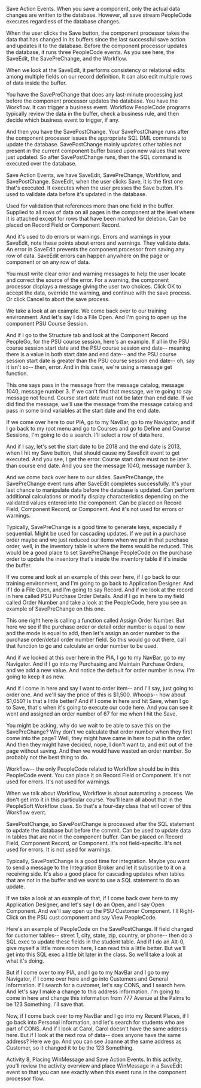 Save Action Events. When you save a component, only the actual data changes are written to the database. However, all save stream PeopleCode executes regardless of the database changes.

When the user clicks the Save button, the component processor takes the data that has changed in its buffers since the last successful save action and updates it to the database. Before the component processor updates the database, it runs three PeopleCode events. As you see here, the SaveEdit, the SavePreChange, and the Workflow.

When we look at the SaveEdit, it performs consistency or relational edits among multiple fields on our record definition. It can also edit multiple rows of data inside the buffer.

You have the SavePreChange that does any last-minute processing just before the component processor updates the database. You have the Workflow. It can trigger a business event. Workflow PeopleCode programs typically review the data in the buffer, check a business rule, and then decide which business event to trigger, if any.

And then you have the SavePostChange. Your SavePostChange runs after the component processor issues the appropriate SQL DML commands to update the database. SavePostChange mainly updates other tables not present in the current component buffer based upon new values that were just updated. So after SavePostChange runs, then the SQL command is executed over the database.

Save Action Events, we have SaveEdit, SavePreChange, Workflow, and SavePostChange. SaveEdit, when the user clicks Save, it is the first one that's executed. It executes when the user presses the Save button. It's used to validate data before it's updated in the database.

Used for validation that references more than one field in the buffer. Supplied to all rows of data on all pages in the component at the level where it is attached except for rows that have been marked for deletion. Can be placed on Record Field or Component Record.

And it's used to do errors or warnings. Errors and warnings in your SaveEdit, note these points about errors and warnings. They validate data. An error in SaveEdit prevents the component processor from saving any row of data. SaveEdit errors can happen anywhere on the page or component or on any row of data.

You must write clear error and warning messages to help the user locate and correct the source of the error. For a warning, the component processor displays a message giving the user two choices. Click OK to accept the data, override the warning, and continue with the save process. Or click Cancel to abort the save process.

We take a look at an example. We come back over to our training environment. And let's say I do a File Open. And I'm going to open up the component PSU Course Session.

And if I go to the Structure tab and look at the Component Record PeopleGo, for the PSU course session, here's an example. If all in the PSU course session start date and the PSU course session end date-- meaning there is a value in both start date and end date-- and the PSU course session start date is greater than the PSU course session end date-- oh, say it isn't so-- then, error. And in this case, we're using a message get function.

This one says pass in the message from the message catalog, message 1040, message number 3. If we can't find that message, we're going to say message not found. Course start date must not be later than end date. If we did find the message, we'll use the message from the message catalog and pass in some bind variables at the start date and the end date.

If we come over here to our PIA, go to my NavBar, go to my Navigator, and if I go back to my root menu and go to Courses and go to Define and Course Sessions, I'm going to do a search. I'll select a row of data here.

And if I say, let's set the start date to be 2018 and the end date is 2013, when I hit my Save button, that should cause my SaveEdit event to get executed. And you see, I get the error. Course start date must not be later than course end date. And you see the message 1040, message number 3.

And we come back over here to our slides. SavePreChange, the SavePreChange event runs after SaveEdit completes successfully. It's your last chance to manipulate data before the database is updated. Can perform additional calculations or modify display characteristics depending on the validated values entered into the component. Can be placed on Record Field, Component Record, or Component. And it's not used for errors or warnings.

Typically, SavePreChange is a good time to generate keys, especially if sequential. Might be used for cascading updates. If we put in a purchase order maybe and we just reduced our items when we put in that purchase order, well, in the inventory table is where the items would be reduced. This would be a good place to set SavePreChange PeopleCode on the purchase order to update the inventory that's inside the inventory table if it's inside the buffer.

If we come and look at an example of this over here, if I go back to our training environment, and I'm going to go back to Application Designer. And if I do a File Open, and I'm going to say Record. And if we look at the record in here called PSU Purchase Order Details. And if I go in here to my field called Order Number and take a look at the PeopleCode, here you see an example of SavePreChange on this one.

This one right here is calling a function called Assign Order Number. But here we see if the purchase order or detail order number is equal to new and the mode is equal to add, then let's assign an order number to the purchase order/detail order number field. So this would go out there, call that function to go and calculate an order number to be used.

And if we looked at this over here in the PIA, I go to my NavBar, go to my Navigator. And if I go into my Purchasing and Maintain Purchase Orders, and we add a new value. And notice the default for order number is new. I'm going to keep it as new.

And if I come in here and say I want to order item-- and I'll say, just going to order one. And we'll say the price of this is $1,500. Whoops-- how about $1,050? Is that a little better? And if I come in here and hit Save, when I go to Save, that's when it's going to execute our code here. And you can see it went and assigned an order number of 67 for me when I hit the Save.

You might be asking, why do we wait to be able to save this on the SavePreChange? Why don't we calculate that order number when they first come into the page? Well, they might have came in here to put in the order. And then they might have decided, nope, I don't want to, and exit out of the page without saving. And then we would have wasted an order number. So probably not the best thing to do.

Workflow-- the only PeopleCode related to Workflow should be in this PeopleCode event. You can place it on Record Field or Component. It's not used for errors. It's not used for warnings.

When we talk about Workflow, Workflow is about automating a process. We don't get into it in this particular course. You'll learn all about that in the PeopleSoft Workflow class. So that's a four-day class that will cover of this Workflow event.

SavePostChange, so SavePostChange is processed after the SQL statement to update the database but before the commit. Can be used to update data in tables that are not in the component buffer. Can be placed on Record Field, Component Record, or Component. It's not field-specific. It's not used for errors. It is not used for warnings.

Typically, SavePostChange is a good time for integration. Maybe you want to send a message to the Integration Broker and let it subscribe to it on a receiving side. It's also a good place for cascading updates when tables that are not in the buffer and we want to use a SQL statement to do an update.

If we take a look at an example of that, if I come back over here to my Application Designer, and let's say I do an Open, and I say Open Component. And we'll say open up the PSU Customer Component. I'll Right-Click on the PSU cust component and say View PeopleCode.

Here's an example of PeopleCode on the SavePostChange. If field changed for customer tables-- street 1, city, state, zip, country, or phone-- then do a SQL exec to update these fields in the student table. And if I do an Alt-0, give myself a little more room here, I can read this a little better. But we'll get into this SQL exec a little bit later in the class. So we'll take a look at what it's doing.

But if I come over to my PIA, and I go to my NavBar and I go to my Navigator, if I come over here and go into Customers and General Information. If I search for a customer, let's say CONS, and I search here. And let's say I make a change to this address information. I'm going to come in here and change this information from 777 Avenue at the Palms to be 123 Something. I'll save that.

Now, if I come back over to my NavBar and I go into my Recent Places, if I go back into Personal Information, and let's search for students who are part of CONS. And if I look at Carol, Carol doesn't have the same address here. But if I look at the next row of data-- does anyone have the same address? Here we go. And you can see Joanne at the same address as Customer, so it changed it to be the 123 Something.

Activity 8, Placing WinMessage and Save Action Events. In this activity, you'll review the activity overview and place WinMessage in a SaveEdit event so that you can see exactly when this event runs in the component processor flow.
